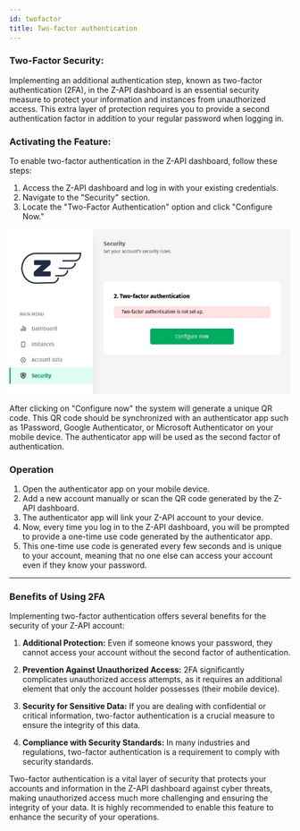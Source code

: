```yaml
---
id: twofactor
title: Two-factor authentication
---
```


### **Two-Factor Security:**
Implementing an additional authentication step, known as two-factor authentication (2FA), in the Z-API dashboard is an essential security measure to protect your information and instances from unauthorized access. This extra layer of protection requires you to provide a second authentication factor in addition to your regular password when logging in.

### **Activating the Feature:**
To enable two-factor authentication in the Z-API dashboard, follow these steps:

1. Access the Z-API dashboard and log in with your existing credentials.
2. Navigate to the "Security" section.
3. Locate the "Two-Factor Authentication" option and click "Configure Now."

![img](../../../../../img/two-factor-EN.jpeg)

After clicking on "Configure now" the system will generate a unique QR code. This QR code should be synchronized with an authenticator app such as 1Password, Google Authenticator, or Microsoft Authenticator on your mobile device. The authenticator app will be used as the second factor of authentication.


### **Operation**
1. Open the authenticator app on your mobile device.
2. Add a new account manually or scan the QR code generated by the Z-API dashboard.
3. The authenticator app will link your Z-API account to your device.
4. Now, every time you log in to the Z-API dashboard, you will be prompted to provide a one-time use code generated by the authenticator app.
5. This one-time use code is generated every few seconds and is unique to your account, meaning that no one else can access your account even if they know your password.

---

### **Benefits of Using 2FA**

Implementing two-factor authentication offers several benefits for the security of your Z-API account:

1. **Additional Protection:** Even if someone knows your password, they cannot access your account without the second factor of authentication.

2. **Prevention Against Unauthorized Access:** 2FA significantly complicates unauthorized access attempts, as it requires an additional element that only the account holder possesses (their mobile device).

3. **Security for Sensitive Data:** If you are dealing with confidential or critical information, two-factor authentication is a crucial measure to ensure the integrity of this data.

4. **Compliance with Security Standards:** In many industries and regulations, two-factor authentication is a requirement to comply with security standards.

Two-factor authentication is a vital layer of security that protects your accounts and information in the Z-API dashboard against cyber threats, making unauthorized access much more challenging and ensuring the integrity of your data. It is highly recommended to enable this feature to enhance the security of your operations.